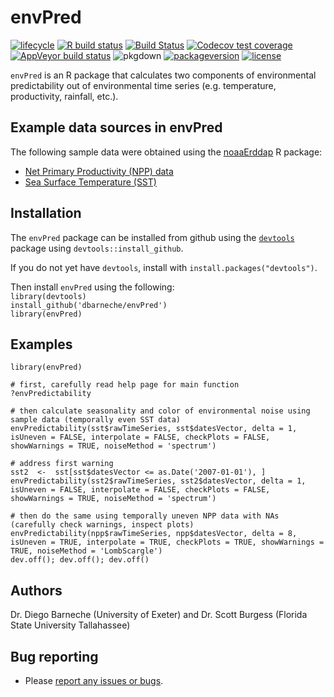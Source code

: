 <!-- README.md is generated from README.Rmd. Please edit that file -->

envPred
=======

<!-- badges: start -->

[![lifecycle](https://img.shields.io/badge/lifecycle-maturing-blue.svg)](https://www.tidyverse.org/lifecycle/#maturing)
[![R build
status](https://github.com/dbarneche/envPred/workflows/R-CMD-check/badge.svg)](https://github.com/dbarneche/envPred/actions)
[![Build
Status](https://api.travis-ci.org/dbarneche/envPred.png?branch=master)](https://travis-ci.org/dbarneche/envPred)
[![Codecov test
coverage](https://codecov.io/gh/dbarneche/envPred/branch/master/graph/badge.svg)](https://codecov.io/gh/dbarneche/envPred?branch=master)
[![AppVeyor build
status](https://ci.appveyor.com/api/projects/status/github/dbarneche/envPred?branch=master&svg=true)](https://ci.appveyor.com/project/dbarneche/envPred)
![pkgdown](https://github.com/dbarneche/envPred/workflows/pkgdown/badge.svg)
[![packageversion](https://img.shields.io/badge/Package%20version-1.0.0-orange.svg)](commits/master)
[![license](https://img.shields.io/badge/license-GPL--2-blue.svg)](https://www.gnu.org/licenses/old-licenses/gpl-2.0.html)
<!-- badges: end -->

`envPred` is an R package that calculates two components of
environmental predictability out of environmental time series
(e.g. temperature, productivity, rainfall, etc.).

Example data sources in envPred
-------------------------------

The following sample data were obtained using the
[noaaErddap](https://github.com/dbarneche/noaaErddap/) R package:

-   [Net Primary Productivity (NPP)
    data](http://coastwatch.pfeg.noaa.gov/erddap/griddap/erdPPbfp18day.html)
-   [Sea Surface Temperature
    (SST)](http://www.esrl.noaa.gov/psd/data/gridded/data.noaa.oisst.v2.highres.html)

Installation
------------

The `envPred` package can be installed from github using the
[`devtools`](https://cran.r-project.org/web/packages/devtools/index.html)
package using `devtools::install_github`.

If you do not yet have `devtools`, install with
`install.packages("devtools")`.

Then install `envPred` using the following:  
`library(devtools)`  
`install_github('dbarneche/envPred')`  
`library(envPred)`

Examples
--------

    library(envPred)

    # first, carefully read help page for main function
    ?envPredictability

    # then calculate seasonality and color of environmental noise using sample data (temporally even SST data)
    envPredictability(sst$rawTimeSeries, sst$datesVector, delta = 1, isUneven = FALSE, interpolate = FALSE, checkPlots = FALSE, showWarnings = TRUE, noiseMethod = 'spectrum')

    # address first warning
    sst2  <-  sst[sst$datesVector <= as.Date('2007-01-01'), ]
    envPredictability(sst2$rawTimeSeries, sst2$datesVector, delta = 1, isUneven = FALSE, interpolate = FALSE, checkPlots = FALSE, showWarnings = TRUE, noiseMethod = 'spectrum')

    # then do the same using temporally uneven NPP data with NAs (carefully check warnings, inspect plots)
    envPredictability(npp$rawTimeSeries, npp$datesVector, delta = 8, isUneven = TRUE, interpolate = TRUE, checkPlots = TRUE, showWarnings = TRUE, noiseMethod = 'LombScargle')
    dev.off(); dev.off(); dev.off()

Authors
-------

Dr. Diego Barneche (University of Exeter) and Dr. Scott Burgess (Florida
State University Tallahassee)

Bug reporting
-------------

-   Please [report any issues or
    bugs](https://github.com/dbarneche/envPred/issues).
